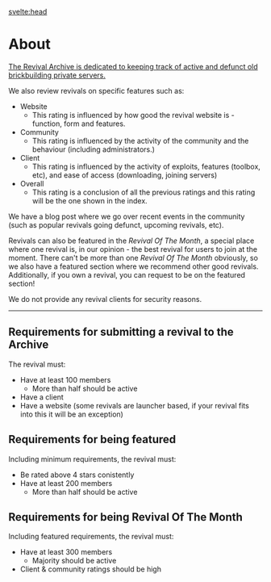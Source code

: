 <svelte:head>

<meta name="description" content="Blog posts and reviews about revivals" />
<title>About • Revival Archive</title>
</svelte:head>

# About

<div class="content">
<ins>The Revival Archive is dedicated to keeping track of active and defunct old brickbuilding private servers.</ins>

We also review revivals on specific features such as:

-   Website
    -   This rating is influenced by how good the revival website is - function, form and features.
-   Community
    -   This rating is influenced by the activity of the community and the behaviour (including administrators.)
-   Client
    -   This rating is influenced by the activity of exploits, features (toolbox, etc), and ease of access (downloading, joining servers)
-   Overall
    -   This rating is a conclusion of all the previous ratings and this rating will be the one shown in the index.

We have a blog post where we go over recent events in the community (such as popular revivals going defunct, upcoming revivals, etc).

Revivals can also be featured in the _Revival Of The Month_, a special place where one revival is, in our opinion - the best revival for users to join at the moment.
There can't be more than one _Revival Of The Month_ obviously, so we also have a featured section where we recommend other good revivals. Additionally, if you own a revival, you can request to be on the featured section!

We do not provide any revival clients for security reasons.

---

## Requirements for submitting a revival to the Archive

The revival must:

-   Have at least 100 members
    -   More than half should be active
-   Have a client
-   Have a website (some revivals are launcher based, if your revival fits into this it will be an exception)

## Requirements for being featured

Including minimum requirements, the revival must:

-   Be rated above 4 stars conistently
-   Have at least 200 members
    -   More than half should be active

## Requirements for being Revival Of The Month

Including featured requirements, the revival must:

-   Have at least 300 members
    -   Majority should be active
-   Client & community ratings should be high

</div>

